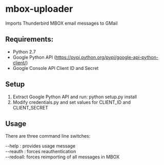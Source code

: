 # mbox-uploader
Imports Thunderbird MBOX email messages to GMail

## Requirements:
   * Python 2.7
   * Google Python API (https://pypi.python.org/pypi/google-api-python-client/)
   * Google Console API Client ID and Secret
   
## Setup
1.  Extract Google Python API and run: python setup.py install
2.  Modify credentials.py and set values for CLIENT_ID and CLIENT_SECRET

## Usage

There are three command line switches:

--help   : provides usage message<br />
--reauth : forces reauthentication<br />
--redoall: forces reimporting of all messages in MBOX

